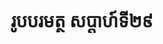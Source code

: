 ---
videoUrl : https://www.facebook.com/sophorn.ith.9/videos/2471898409739090/
category : aphidhamma-6
teacher : "អ៊ុំ សុជា"
title : "រូបបរមត្ថ សប្តាហ៍ទី២៩"
venue : "វត្តសំពៅមាស"
recordedBy : "ឧបាសិកា Ith Sophorn"
layout : post
---